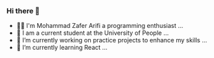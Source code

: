 ### Hi there 👋


- 👨‍🎓 I'm Mohammad Zafer Arifi a programming enthusiast ...
- 🏫 I am a current student at the University of People ...
- 🔭 I’m currently working on practice projects to enhance my skills ...
- 🌱 I’m currently learning React ...
